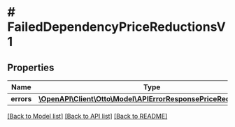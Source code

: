 # # FailedDependencyPriceReductionsV1

## Properties

Name | Type | Description | Notes
------------ | ------------- | ------------- | -------------
**errors** | [**\OpenAPI\Client\Otto\Model\APIErrorResponsePriceReductionsV1**](APIErrorResponsePriceReductionsV1.md) |  | [optional]

[[Back to Model list]](../../README.md#models) [[Back to API list]](../../README.md#endpoints) [[Back to README]](../../README.md)

